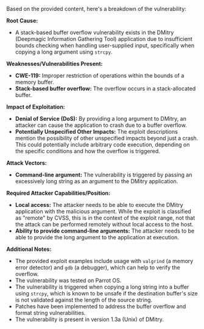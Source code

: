 Based on the provided content, here's a breakdown of the vulnerability:

**Root Cause:**
- A stack-based buffer overflow vulnerability exists in the DMitry (Deepmagic Information Gathering Tool) application due to insufficient bounds checking when handling user-supplied input, specifically when copying a long argument using `strcpy`.

**Weaknesses/Vulnerabilities Present:**
- **CWE-119:** Improper restriction of operations within the bounds of a memory buffer.
- **Stack-based buffer overflow:** The overflow occurs in a stack-allocated buffer.

**Impact of Exploitation:**
- **Denial of Service (DoS):** By providing a long argument to DMitry, an attacker can cause the application to crash due to a buffer overflow.
- **Potentially Unspecified Other Impacts:** The exploit descriptions mention the possibility of other unspecified impacts beyond just a crash. This could potentially include arbitrary code execution, depending on the specific conditions and how the overflow is triggered.

**Attack Vectors:**
- **Command-line argument:** The vulnerability is triggered by passing an excessively long string as an argument to the DMitry application.

**Required Attacker Capabilities/Position:**
- **Local access:** The attacker needs to be able to execute the DMitry application with the malicious argument.  While the exploit is classified as "remote" by CVSS, this is in the context of the exploit range, not that the attack can be performed remotely without local access to the host.
- **Ability to provide command-line arguments:** The attacker needs to be able to provide the long argument to the application at execution.

**Additional Notes:**
- The provided exploit examples include usage with `valgrind` (a memory error detector) and `gdb` (a debugger), which can help to verify the overflow.
- The vulnerability was tested on Parrot OS.
- The vulnerability is triggered when copying a long string into a buffer using `strcpy`, which is known to be unsafe if the destination buffer's size is not validated against the length of the source string.
- Patches have been implemented to address the buffer overflow and format string vulnerabilities.
- The vulnerability is present in version 1.3a (Unix) of DMitry.